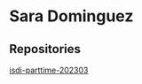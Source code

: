 # Sara Dominguez

## Repositories

[isdi-parttime-202303](https://github.com/sarad11/isdi-parttime-202303)
